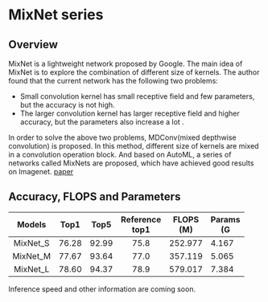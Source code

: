 # MixNet series

## Overview

MixNet is a lightweight network proposed by Google. The main idea of MixNet is to explore the combination of different size of kernels. The author found that the current network has the following two problems:

- Small convolution kernel has small receptive field and few parameters, but the accuracy is not high.
- The larger convolution kernel has larger receptive field and higher accuracy, but the parameters also increase a lot .

 In order to solve the above two problems, MDConv(mixed depthwise convolution) is proposed.  In this method, different size of kernels  are mixed in a convolution operation block. And based on AutoML,  a series of networks called MixNets are proposed, which have achieved good results on Imagenet. [paper](https://arxiv.org/pdf/1907.09595.pdf)

## Accuracy, FLOPS and Parameters

|  Models  | Top1  | Top5  | Reference<br>top1 | FLOPS<br>(M) | Params<br/>(G |
| :------: | :---: | :---: | :---------------: | :----------: | ------------- |
| MixNet_S | 76.28 | 92.99 |       75.8        |   252.977    | 4.167         |
| MixNet_M | 77.67 | 93.64 |       77.0        |   357.119    | 5.065         |
| MixNet_L | 78.60 | 94.37 |       78.9        |   579.017    | 7.384         |

Inference speed and other information are coming soon.
